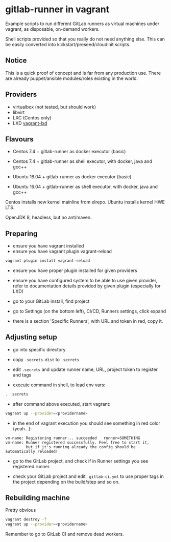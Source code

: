 # gitlab-runner in vagrant

Example scripts to run different GitLab runners as virtual machines under
vagrant, as disposable, on-demand workers.

Shell scripts provided so that you really do not need anything else.
This can be easily converted into kickstart/preseed/cloudinit scripts.

## Notice

This is a quick proof of concept and is far from any production use.
There are already puppet/ansible modules/roles existing in the world.

## Providers

- virtualbox (not tested, but should work)
- libvirt
- LXC (Centos only)
- LXD [vagrant-lxd](https://gitlab.com/catalyst-it/vagrant-lxd)

## Flavours

- Centos 7.4 + gitlab-runner as docker executor (basic)
- Centos 7.4 + gitlab-runner as shell executor, with docker, java and gcc++

- Ubuntu 16.04 + gitlab-runner as docker executor (basic)
- Ubuntu 16.04 + gitlab-runner as shell executor, with docker, java and gcc++

Centos installs new kernel mainline from elrepo.
Ubuntu installs kernel HWE LTS.

OpenJDK 8, headless, but no ant/maven.

## Preparing

- ensure you have vagrant installed
- ensure you have vagrant plugin vagrant-reload

```bash
vagrant plugin install vagrant-reload
```

- ensure you have proper plugin installed for given providers
- ensure you have configured system to be able to use given provider, refer to
  documentation details provided by given plugin (especially for LXD)

- go to your GitLab install, find project
- go to Settings (on the bottom left), CI/CD, Runners settings, click expand
- there is a section 'Specific Runners', with URL and token in red, copy it.

## Adjusting setup

- go into specific directory
- copy ``.secrets.dist`` to ``.secrets``

- edit ``.secrets`` and update runner name, URL, project token to register and tags

- execute command in shell, to load env vars:

```bash
. .secrets
```

- after command above executed, start vagrant:

```bash
vagrant up --provider=<providername>
```

- in the end of vagrant execution you should see something in red color (yeah...):

```text
vm-name: Registering runner... succeeded   runner=SOMETHING
vm-name: Runner registered successfully. Feel free to start it,
         but if it's running already the config should be automatically reloaded!
```

- go to the GitLab project, and check if in Runner settings you see registered
  runner.

- check your GitLab project and edit ``.gitlab-ci.yml`` to use proper tags in the
  project depending on the build/step and so on.

## Rebuilding machine

Pretty obvious

```bash
vagrant destroy -f
vagrant up --provider=<providername>
```

Remember to go to GitLab CI and remove dead workers.
